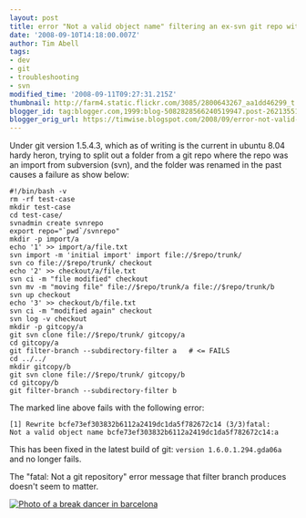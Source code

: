 ```yaml
---
layout: post
title: error "Not a valid object name" filtering an ex-svn git repo with renames
date: '2008-09-10T14:18:00.007Z'
author: Tim Abell
tags:
- dev
- git
- troubleshooting
- svn
modified_time: '2008-09-11T09:27:31.215Z'
thumbnail: http://farm4.static.flickr.com/3085/2800643267_aa1dd46299_t.jpg
blogger_id: tag:blogger.com,1999:blog-5082828566240519947.post-2621355116425651592
blogger_orig_url: https://timwise.blogspot.com/2008/09/error-not-valid-object-name-filtering.html
---
```


Under git version 1.5.4.3, which as of writing is the current in ubuntu 8.04
hardy heron, trying to split out a folder from a git repo where the repo was an
import from subversion (svn), and the folder was renamed in the past causes a
failure as show below:

```
#!/bin/bash -v
rm -rf test-case
mkdir test-case
cd test-case/
svnadmin create svnrepo
export repo="`pwd`/svnrepo"
mkdir -p import/a
echo '1' >> import/a/file.txt
svn import -m 'initial import' import file://$repo/trunk/
svn co file://$repo/trunk/ checkout
echo '2' >> checkout/a/file.txt
svn ci -m "file modified" checkout
svn mv -m "moving file" file://$repo/trunk/a file://$repo/trunk/b
svn up checkout
echo '3' >> checkout/b/file.txt
svn ci -m "modified again" checkout
svn log -v checkout
mkdir -p gitcopy/a
git svn clone file://$repo/trunk/ gitcopy/a
cd gitcopy/a
git filter-branch --subdirectory-filter a   # <= FAILS
cd ../../
mkdir gitcopy/b
git svn clone file://$repo/trunk/ gitcopy/b
cd gitcopy/b
git filter-branch --subdirectory-filter b
```

The marked line above fails with the following error:

    [1] Rewrite bcfe73ef303832b6112a2419dc1da5f782672c14 (3/3)fatal:
    Not a valid object name bcfe73ef303832b6112a2419dc1da5f782672c14:a

This has been fixed in the latest build of git: `version 1.6.0.1.294.gda06a`
and no longer fails.

The "fatal: Not a git repository" error message that filter branch produces
doesn't seem to matter.

<div class="flickr-pic">
<a  href="https://www.flickr.com/photos/tim_abell/2800643267"><img
src="https://live.staticflickr.com/3085/2800643267_aa1dd46299.jpg" alt="Photo of a break dancer in barcelona"></a>
</div>

